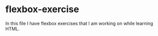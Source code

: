 ﻿# flexbox-exercise
In this file I have flexbox exercises that I am working on while learning HTML.
